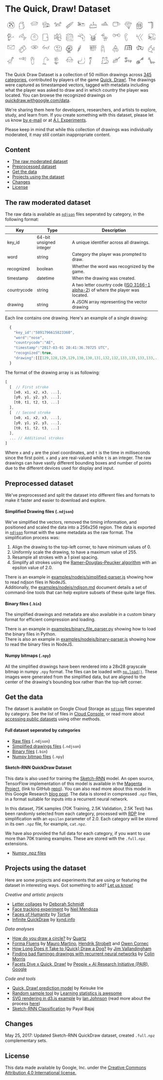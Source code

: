 # The Quick, Draw! Dataset
![preview](preview.jpg)

The Quick Draw Dataset is a collection of 50 million drawings across [345 categories](categories.txt), contributed by players of the game [Quick, Draw!](https://quickdraw.withgoogle.com). The drawings were captured as timestamped vectors, tagged with metadata including what the player was asked to draw and in which country the player was located. You can browse the recognized drawings on [quickdraw.withgoogle.com/data](https://quickdraw.withgoogle.com/data).

We're sharing them here for developers, researchers, and artists to explore, study, and learn from. If you create something with this dataset, please let us know [by e-mail](mailto:quickdraw-support@google.com) or at [A.I. Experiments](https://aiexperiments.withgoogle.com/submit).

Please keep in mind that while this collection of drawings was individually moderated, it may still contain inappropriate content.

## Content
- [The raw moderated dataset](#the-raw-moderated-dataset)
- [Preprocessed dataset](#preprocessed-dataset)
- [Get the data](#get-the-data)
- [Projects using the dataset](#projects-using-the-dataset)
- [Changes](#changes)
- [License](#license)


## The raw moderated dataset
The raw data is available as [`ndjson`](http://ndjson.org/) files seperated by category, in the following format: 

| Key          | Type                   | Description                                  |
| ------------ | -----------------------| -------------------------------------------- |
| key_id       | 64-bit unsigned integer| A unique identifier across all drawings.     |
| word         | string                 | Category the player was prompted to draw.    |
| recognized   | boolean                | Whether the word was recognized by the game. |
| timestamp    | datetime               | When the drawing was created.                |
| countrycode  | string                 | A two letter country code ([ISO 3166-1 alpha-2](https://en.wikipedia.org/wiki/ISO_3166-1_alpha-2)) of where the player was located. |
| drawing      | string                 | A JSON array representing the vector drawing |  


Each line contains one drawing. Here's an example of a single drawing:

```javascript
  { 
    "key_id":"5891796615823360",
    "word":"nose",
    "countrycode":"AE",
    "timestamp":"2017-03-01 20:41:36.70725 UTC",
    "recognized":true,
    "drawing":[[[129,128,129,129,130,130,131,132,132,133,133,133,133,...]]]
  }
```

The format of the drawing array is as following:
 
```javascript
[ 
  [  // First stroke 
    [x0, x1, x2, x3, ...],
    [y0, y1, y2, y3, ...],
    [t0, t1, t2, t3, ...]
  ],
  [  // Second stroke
    [x0, x1, x2, x3, ...],
    [y0, y1, y2, y3, ...],
    [t0, t1, t2, t3, ...]
  ],
  ... // Additional strokes
]
```

Where `x` and `y` are the pixel coordinates, and `t` is the time in milliseconds since the first point. `x` and `y` are real-valued while `t` is an integer. The raw drawings can have vastly different bounding boxes and number of points due to the different devices used for display and input.

## Preprocessed dataset
We've preprocessed and split the dataset into different files and formats to make it faster and easier to download and explore.

#### Simplified Drawing files (`.ndjson`)
We've simplified the vectors, removed the timing information, and positioned and scaled the data into a 256x256 region. The data is exported in [`ndjson`](http://ndjson.org/) format with the same metadata as the raw format. The simplification process was:

1. Align the drawing to the top-left corner, to have minimum values of 0.
2. Uniformly scale the drawing, to have a maximum value of 255. 
3. Resample all strokes with a 1 pixel spacing.
4. Simplify all strokes using the [Ramer–Douglas–Peucker algorithm](https://en.wikipedia.org/wiki/Ramer%E2%80%93Douglas%E2%80%93Peucker_algorithm) with an epsilon value of 2.0.

There is an example in [examples/nodejs/simplified-parser.js](examples/nodejs/simplified-parser.js) showing how to read ndjson files in NodeJS.  
Additionally, the [examples/nodejs/ndjson.md](examples/nodejs/ndjson.md) document details a set of command-line tools that can help explore subsets of these quite large files.

#### Binary files (`.bin`)
The simplified drawings and metadata are also available in a custom binary format for efficient compression and loading.

There is an example in [examples/binary_file_parser.py](examples/binary_file_parser.py) showing how to load the binary files in Python.  
There is also an example in [examples/nodejs/binary-parser.js](examples/nodejs/binary-parser.js) showing how to read the binary files in NodeJS.

#### Numpy bitmaps (`.npy`)
All the simplified drawings have been rendered into a 28x28 grayscale bitmap in numpy `.npy` format. The files can be loaded with [`np.load()`](https://docs.scipy.org/doc/numpy-1.12.0/reference/generated/numpy.load.html). These images were generated from the simplified data, but are aligned to the center of the drawing's bounding box rather than the top-left corner.

## Get the data
The dataset is available on Google Cloud Storage as [`ndjson`](http://ndjson.org/) files seperated by category. See the list of files in [Cloud Console](https://console.cloud.google.com/storage/quickdraw_dataset/), or read more about [accessing public datasets](https://cloud.google.com/storage/docs/access-public-data) using other methods. 

#### Full dataset seperated by categories
- [Raw files](https://console.cloud.google.com/storage/quickdraw_dataset/full/raw) (`.ndjson`)
- [Simplified drawings files](https://console.cloud.google.com/storage/quickdraw_dataset/full/simplified) (`.ndjson`)
- [Binary files](https://console.cloud.google.com/storage/quickdraw_dataset/full/binary) (`.bin`)
- [Numpy bitmap files](https://console.cloud.google.com/storage/quickdraw_dataset/full/numpy_bitmap) (`.npy`)

#### Sketch-RNN QuickDraw Dataset
This data is also used for training the [Sketch-RNN](https://arxiv.org/abs/1704.03477) model.  An open source, TensorFlow implementation of this model is available in the [Magenta Project](https://magenta.tensorflow.org/sketch_rnn), (link to GitHub [repo](https://github.com/tensorflow/magenta/tree/master/magenta/models/sketch_rnn)).  You can also read more about this model in this Google Research [blog post](https://research.googleblog.com/2017/04/teaching-machines-to-draw.html).  The data is stored in compressed `.npz` files, in a format suitable for inputs into a recurrent neural network.

In this dataset, 75K samples (70K Training, 2.5K Validation, 2.5K Test) has been randomly selected from each category, processed with [RDP](https://en.wikipedia.org/wiki/Ramer%E2%80%93Douglas%E2%80%93Peucker_algorithm) line simplification with an `epsilon` parameter of 2.0.  Each category will be stored in its own `.npz` file, for example, `cat.npz`.

We have also provided the full data for each category, if you want to use more than 70K training examples.  These are stored with the `.full.npz` extensions.

- [Numpy .npz files](https://console.cloud.google.com/storage/quickdraw_dataset/sketchrnn)

## Projects using the dataset
Here are some projects and experiments that are using or featuring the dataset in interesting ways. Got something to add? [Let us know!](mailto:quickdraw-support@google.com)

*Creative and artistic projects*

- [Letter collages](http://frauzufall.de/en/2017/google-quick-draw/) by [Deborah Schmidt](http://frauzufall.de/)
- [Face tracking experiment](https://www.instagram.com/p/BUU8TuQD6_v/) by [Neil Mendoza](http://www.neilmendoza.com/)
- [Faces of Humanity](http://project.laboiteatortue.com/facesofhumanity/) by [Tortue](www.laboiteatortue.com)
- [Infinite QuickDraw](https://kynd.github.io/infinite_quickdraw/) by [kynd.info](http://kynd.info)

*Data analyses*

- [How do you draw a circle?](https://qz.com/994486/the-way-you-draw-circles-says-a-lot-about-you/) by [Quartz](https://qz.com/)
- [Forma Fluens](http://formafluens.io/) by [Mauro Martino](http://www.mamartino.com/), [Hendrik Strobelt](http://hendrik.strobelt.com/) and [Owen Cornec](http://www.byowen.com/)
- [How Long Does it Take to (Quick) Draw a Dog?](http://vallandingham.me/quickdraw/) by [Jim Vallandingham](http://vallandingham.me/)
- [Finding bad flamingo drawings with recurrent neural networks](http://colinmorris.github.io/blog/bad_flamingos) by [Colin Morris](http://colinmorris.github.io/)
- [Facets Dive x Quick, Draw!](https://pair-code.github.io/facets/quickdraw.html) by [People + AI Research Initiative (PAIR), Google](https://ai.google/pair)

*Code and tools*

- [Quick, Draw! prediction model](https://github.com/keisukeirie/quickdraw_prediction_model) by Keisuke Irie 
- [Random sample tool](http://learning.statistics-is-awesome.org/draw/) by [Learning statistics is awesome](http://learning.statistics-is-awesome.org/)
- [SVG rendering in d3.js example](https://bl.ocks.org/enjalot/a2b28f0ed18b891f9fb70910f1b8886d) by [Ian Johnson](http://enja.org/) (read more about the process [here](https://gist.github.com/enjalot/54c4342eb7527ea523884dbfa52d174b))
- [Sketch-RNN Classification](https://github.com/payalbajaj/sketch_rnn_classification) by Payal Bajaj


## Changes

May 25, 2017: Updated Sketch-RNN QuickDraw dataset, created `.full.npz` complementary sets.

## License
This data made available by Google, Inc. under the [Creative Commons Attribution 4.0 International license.](https://creativecommons.org/licenses/by/4.0/)
